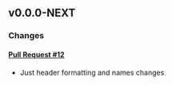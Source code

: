 ## v0.0.0-NEXT

### Changes

#### [Pull Request #12](https://github.com/Maahsome/ktrouble/pull/12)

- Just header formatting and names changes

